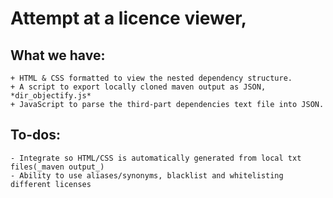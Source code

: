 # Attempt at a licence viewer,

## What we have:

    + HTML & CSS formatted to view the nested dependency structure.
    + A script to export locally cloned maven output as JSON, *dir_objectify.js*
    + JavaScript to parse the third-part dependencies text file into JSON.

## To-dos:

    - Integrate so HTML/CSS is automatically generated from local txt files(_maven output_)
    - Ability to use aliases/synonyms, blacklist and whitelisting different licenses 
